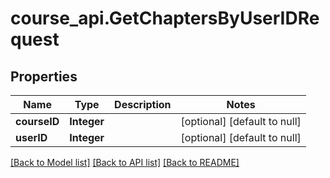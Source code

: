 # course_api.GetChaptersByUserIDRequest
## Properties

| Name | Type | Description | Notes |
|------------ | ------------- | ------------- | -------------|
| **courseID** | **Integer** |  | [optional] [default to null] |
| **userID** | **Integer** |  | [optional] [default to null] |

[[Back to Model list]](../README.md#documentation-for-models) [[Back to API list]](../README.md#documentation-for-api-endpoints) [[Back to README]](../README.md)

